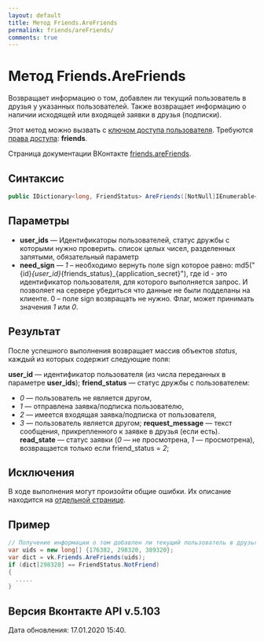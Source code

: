 ```yaml
---
layout: default
title: Метод Friends.AreFriends
permalink: friends/areFriends/
comments: true
---
```

# Метод Friends.AreFriends
Возвращает информацию о том, добавлен ли текущий пользователь в друзья у указанных пользователей.
Также возвращает информацию о наличии исходящей или входящей заявки в друзья (подписки).

Этот метод можно вызвать с [ключом доступа пользователя](https://vk.com/dev/access_token). Требуются [права доступа](https://vk.com/dev/permissions): **friends**.

Страница документации ВКонтакте [friends.areFriends](https://vk.com/dev/friends.areFriends).

## Синтаксис
``` csharp
public IDictionary<long, FriendStatus> AreFriends([NotNull]IEnumerable<long> userIds, bool? needSign = null)
```

## Параметры
+ **user_ids** — Идентификаторы пользователей, статус дружбы с которыми нужно проверить. список целых чисел, разделенных запятыми, обязательный параметр
+ **need_sign** — *1* – необходимо вернуть поле sign которое равно: 
md5("{id}_{user_id}_{friends_status}_{application_secret}"), где id - это идентификатор пользователя, для которого выполняется запрос. 
И позволяет на сервере убедиться что данные не были подделаны на клиенте. 
0 – поле sign возвращать не нужно. Флаг, может принимать значения *1* или *0*.

## Результат
После успешного выполнения возвращает массив объектов *status*, каждый из которых содержит следующие поля: 

**user_id** — идентификатор пользователя (из числа переданных в параметре **user_ids**); 
**friend_status** — статус дружбы с пользователем: 
 + *0* — пользователь не является другом,
 + *1* — отправлена заявка/подписка пользователю, 
 + *2* — имеется входящая заявка/подписка от пользователя,
 + *3* — пользователь является другом;
**request_message** — текст сообщения, прикрепленного к заявке в друзья (если есть). 
**read_state** — статус заявки (*0* — не просмотрена, *1* — просмотрена), возвращается только если friend_status = *2*;

## Исключения
В ходе выполнения могут произойти общие ошибки. Их описание находится на [отдельной странице](https://vk.com/dev/errors).

## Пример
```csharp
// Получение информации о том добавлен ли текущий пользователь в друзья у указанных пользователей и проверяет наличие исходящей или входящей заявки в друзья (подписки).
var uids = new long[] {176382, 298320, 389320};
var dict = vk.Friends.AreFriends(uids);
if (dict[298320] == FriendStatus.NotFriend)
{
  .....
}
```

## Версия Вконтакте API v.5.103
Дата обновления: 17.01.2020 15:40.
